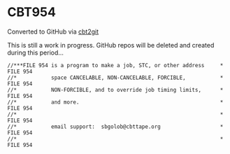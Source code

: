 # CBT954
Converted to GitHub via [cbt2git](https://github.com/wizardofzos/cbt2git)

This is still a work in progress. GitHub repos will be deleted and created during this period...

```
//***FILE 954 is a program to make a job, STC, or other address     *   FILE 954
//*           space CANCELABLE, NON-CANCELABLE, FORCIBLE,           *   FILE 954
//*           NON-FORCIBLE, and to override job timing limits,      *   FILE 954
//*           and more.                                             *   FILE 954
//*                                                                 *   FILE 954
//*           email support:  sbgolob@cbttape.org                   *   FILE 954
//*                                                                 *   FILE 954
```
